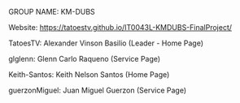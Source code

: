 GROUP NAME: KM-DUBS

Website:
https://tatoestv.github.io/IT0043L-KMDUBS-FinalProject/

TatoesTV:
Alexander Vinson Basilio (Leader - Home Page)

glglenn:
Glenn Carlo Raqueno (Service Page)

Keith-Santos:
Keith Nelson Santos (Home Page)

guerzonMiguel:
Juan Miguel Guerzon (Service Page)

